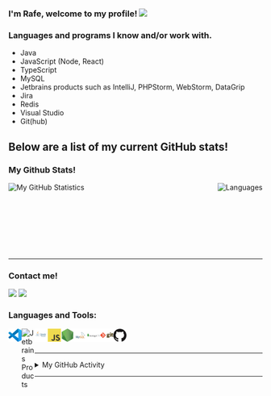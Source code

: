 ### I'm Rafe, welcome to my profile! <img src="https://cdn.discordapp.com/emojis/774868681586114580.gif?v=1"/><br/>
### Languages and programs I know and/or work with.
* Java
* JavaScript (Node, React)
* TypeScript
* MySQL
* Jetbrains products such as IntelliJ, PHPStorm, WebStorm, DataGrip
* Jira
* Redis
* Visual Studio
* Git(hub)

Below are a list of my current GitHub stats!
---
### My Github Stats!

<img align="left" alt="My GitHub Statistics" src="https://github-readme-stats-lilac-pi.vercel.app/api?username=Rafexy&show_icons=true&theme=highcontrast&line_height=27" />
<img align="right" alt="Languages" src="https://github-readme-stats.vercel.app/api/top-langs/?username=Rafexy&count_private=true&theme=react&show_icons=true&include_all_commits=true" />
<br />
<br />
<br />
<br />
<br />
<br />
<br />
<br />

---
### Contact me!

<img src="https://img.shields.io/badge/-Rafexy___%230012-085e8b?style=flat-square&logo=Discord&logoColor=white"/>
<img src="https://img.shields.io/badge/-Rafexy___-blue?style=flat-square&logo=twitter&logoColor=white&link=https://twitter.com/Rafexy_"/>

### Languages and Tools:

<img align="left" alt="Visual Studio Code" width="26px" src="https://raw.githubusercontent.com/github/explore/80688e429a7d4ef2fca1e82350fe8e3517d3494d/topics/visual-studio-code/visual-studio-code.png" />
<img align="left" alt="Jetbrains Products" width="26px" src="https://avatars.githubusercontent.com/u/878437?s=200&v=4" />
<img align="left" alt="Java" width="26px" src="https://raw.githubusercontent.com/github/explore/80688e429a7d4ef2fca1e82350fe8e3517d3494d/topics/java/java.png" />
<img align="left" alt="JavaScript" width="26px" src="https://raw.githubusercontent.com/github/explore/80688e429a7d4ef2fca1e82350fe8e3517d3494d/topics/javascript/javascript.png" />
<img align="left" alt="Node.js" width="26px" src="https://raw.githubusercontent.com/github/explore/80688e429a7d4ef2fca1e82350fe8e3517d3494d/topics/nodejs/nodejs.png" />
<img align="left" alt="MySQL" width="26px" src="https://raw.githubusercontent.com/github/explore/80688e429a7d4ef2fca1e82350fe8e3517d3494d/topics/mysql/mysql.png" />
<img align="left" alt="MongoDB" width="26px" src="https://raw.githubusercontent.com/github/explore/80688e429a7d4ef2fca1e82350fe8e3517d3494d/topics/mongodb/mongodb.png" />
<img align="left" alt="Git" width="26px" src="https://raw.githubusercontent.com/github/explore/80688e429a7d4ef2fca1e82350fe8e3517d3494d/topics/git/git.png" />
<img align="left" alt="GitHub" width="26px" src="https://raw.githubusercontent.com/github/explore/78df643247d429f6cc873026c0622819ad797942/topics/github/github.png" />

<br />
<br />

---

<details>
  <summary>My GitHub Activity</summary>
<!--START_SECTION:activity-->
  
  I currently work for Hylist Games, which holds the two Minecraft networks: ArcaneCC and VeltPvP.
  
<!--END_SECTION:activity-->

</details>

---
